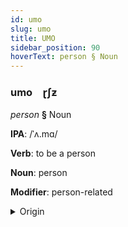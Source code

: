 ```yaml
---
id: umo
slug: umo
title: UMO
sidebar_position: 90
hoverText: person § Noun
---
```


### umo&emsp;<span kind="abugida">ɽʃƶ</span>

*person* **§** Noun

**IPA**: /ˈʌ.mɑ/

**Verb**: to be a person

**Noun**: person

**Modifier**: person-related

<details>
    <summary>Origin</summary>
    Abui, Takalelang ʔamˈa [ɑm'aː]<br/>
    <em>Trans-New Guinea Language Family</em>
</details>